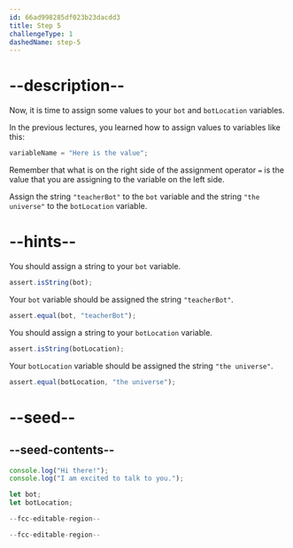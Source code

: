 ```yaml
---
id: 66ad998285df023b23dacdd3
title: Step 5
challengeType: 1
dashedName: step-5
---
```


# --description--

Now, it is time to assign some values to your `bot` and `botLocation` variables.

In the previous lectures, you learned how to assign values to variables like this:

```js
variableName = "Here is the value";
```

Remember that what is on the right side of the assignment operator `=` is the value that you are assigning to the variable on the left side.

Assign the string `"teacherBot"` to the `bot` variable and the string `"the universe"` to the `botLocation` variable.

# --hints--

You should assign a string to your `bot` variable.

```js
assert.isString(bot);
```

Your `bot` variable should be assigned the string `"teacherBot"`.

```js
assert.equal(bot, "teacherBot");
```

You should assign a string to your `botLocation` variable.

```js
assert.isString(botLocation);
```

Your `botLocation` variable should be assigned the string `"the universe"`.

```js
assert.equal(botLocation, "the universe");
```

# --seed--

## --seed-contents--

```js
console.log("Hi there!");
console.log("I am excited to talk to you.");

let bot;
let botLocation;

--fcc-editable-region--

--fcc-editable-region--
```
